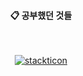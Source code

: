 <div align="center"> 

  
####  :clipboard: 공부했던 것들
  
 <br/>
  


[![stackticon](https://firebasestorage.googleapis.com/v0/b/stackticon-81399.appspot.com/o/images%2F1687140473251?alt=media&token=956bddc3-d1b3-4d44-a597-3099b5fc8c22)](https://github.com/msdio/stackticon)

 
   <br/>
   <br/>
 
